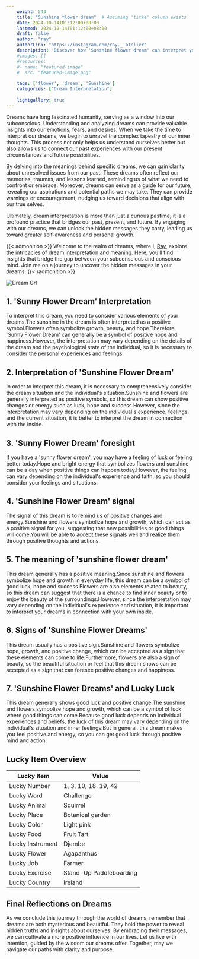 ```yaml
---
    weight: 543
    title: "Sunshine flower dream"  # Assuming 'title' column exists
    date: 2024-10-14T01:12:00+08:00
    lastmod: 2024-10-14T01:12:00+08:00
    draft: false
    author: "ray"
    authorLink: "https://instagram.com/ray._.atelier"
    description: "Discover how 'Sunshine flower dream' can interpret your future and uncover its significant meanings in your life."
    #images: []
    #resources:
    #- name: "featured-image"
    #  src: "featured-image.png"
    
    tags: ['flower', 'dream', 'Sunshine']
    categories: ["Dream Interpretation"]
    
    lightgallery: true
---
```

    
Dreams have long fascinated humanity, serving as a window into our subconscious. Understanding and analyzing dreams can provide valuable insights into our emotions, fears, and desires. When we take the time to interpret our dreams, we begin to unravel the complex tapestry of our inner thoughts. This process not only helps us understand ourselves better but also allows us to connect our past experiences with our present circumstances and future possibilities.

By delving into the meanings behind specific dreams, we can gain clarity about unresolved issues from our past. These dreams often reflect our memories, traumas, and lessons learned, reminding us of what we need to confront or embrace. Moreover, dreams can serve as a guide for our future, revealing our aspirations and potential paths we may take. They can provide warnings or encouragement, nudging us toward decisions that align with our true selves.

Ultimately, dream interpretation is more than just a curious pastime; it is a profound practice that bridges our past, present, and future. By engaging with our dreams, we can unlock the hidden messages they carry, leading us toward greater self-awareness and personal growth.

{{< admonition >}}
Welcome to the realm of dreams, where I, [Ray](https://instagram.com/ray._.atelier), explore the intricacies of dream interpretation and meaning. Here, you’ll find insights that bridge the gap between your subconscious and conscious mind. Join me on a journey to uncover the hidden messages in your dreams.
{{< /admonition >}}

![Dream Grl](https://cdn.pixabay.com/photo/2017/11/02/03/35/gothic-2910057_1280.jpg "Dream Grl")

## 1. 'Sunny Flower Dream' Interpretation
To interpret this dream, you need to consider various elements of your dreams.The sunshine in the dream is often interpreted as a positive symbol.Flowers often symbolize growth, beauty, and hope.Therefore, 'Sunny Flower Dream' can generally be a symbol of positive hope and happiness.However, the interpretation may vary depending on the details of the dream and the psychological state of the individual, so it is necessary to consider the personal experiences and feelings.

## 2. Interpretation of 'Sunshine Flower Dream'
In order to interpret this dream, it is necessary to comprehensively consider the dream situation and the individual's situation.Sunshine and flowers are generally interpreted as positive symbols, so this dream can show positive changes or energy such as luck, hope and success.However, since the interpretation may vary depending on the individual's experience, feelings, and the current situation, it is better to interpret the dream in connection with the inside.

## 3. 'Sunny Flower Dream' foresight
If you have a 'sunny flower dream', you may have a feeling of luck or feeling better today.Hope and bright energy that symbolizes flowers and sunshine can be a day when positive things can happen today.However, the feeling can vary depending on the individual's experience and faith, so you should consider your feelings and situations.

## 4. 'Sunshine Flower Dream' signal
The signal of this dream is to remind us of positive changes and energy.Sunshine and flowers symbolize hope and growth, which can act as a positive signal for you, suggesting that new possibilities or good things will come.You will be able to accept these signals well and realize them through positive thoughts and actions.

## 5. The meaning of 'sunshine flower dream'
This dream generally has a positive meaning.Since sunshine and flowers symbolize hope and growth in everyday life, this dream can be a symbol of good luck, hope and success.Flowers are also elements related to beauty, so this dream can suggest that there is a chance to find inner beauty or to enjoy the beauty of the surroundings.However, since the interpretation may vary depending on the individual's experience and situation, it is important to interpret your dreams in connection with your own inside.

## 6. Signs of 'Sunshine Flower Dreams'
This dream usually has a positive sign.Sunshine and flowers symbolize hope, growth, and positive change, which can be accepted as a sign that these elements can come to life.Furthermore, flowers are also a sign of beauty, so the beautiful situation or feel that this dream shows can be accepted as a sign that can foresee positive changes and happiness.

## 7. 'Sunshine Flower Dreams' and Lucky Luck
This dream generally shows good luck and positive change.The sunshine and flowers symbolize hope and growth, which can be a symbol of luck where good things can come.Because good luck depends on individual experiences and beliefs, the luck of this dream may vary depending on the individual's situation and inner feelings.But in general, this dream makes you feel positive and energy, so you can get good luck through positive mind and action.

## Lucky Item Overview
| Lucky Item          | Value              |
|---------------|--------------------|
| Lucky Number        | 1, 3, 10, 18, 19, 42  |
| Lucky Word          | Challenge |
| Lucky Animal        | Squirrel |
| Lucky Place         | Botanical garden     |
| Lucky Color         | Light pink     |
| Lucky Food          | Fruit Tart      |
| Lucky Instrument    | Djembe |
| Lucky Flower        | Agapanthus    |
| Lucky Job           | Farmer       |
| Lucky Exercise      | Stand-Up Paddleboarding  |
| Lucky Country       | Ireland    |


##  Final Reflections on Dreams

As we conclude this journey through the world of dreams, remember that dreams are both mysterious and beautiful. They hold the power to reveal hidden truths and insights about ourselves. By embracing their messages, we can cultivate a more positive influence in our lives. Let us live with intention, guided by the wisdom our dreams offer. Together, may we navigate our paths with clarity and purpose.
